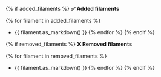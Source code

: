 {% if added_filaments %}
**✅ Added filaments**

{% for filament in added_filaments %}
- {{ filament.as_markdown() }}
{% endfor %}
{% endif %}

{% if removed_filaments %}
**❌ Removed filaments**

{% for filament in removed_filaments %}
- {{ filament.as_markdown() }}
{% endfor %}
{% endif %}
